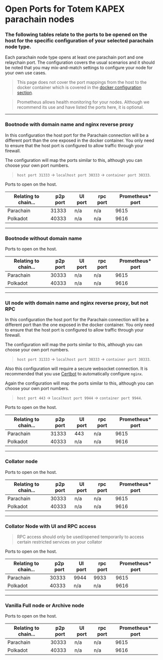 # Open Ports for Totem KAPEX parachain nodes

### The following tables relate to the ports to be opened on the host for the specific configuration of your selected parachain node type. 

Each parachain node type opens at least one parachain port and one relaychain port. The configuration covers the usual scenarios and it should be noted that you may mix-and-match settings to configure your node for your own use cases.


> This page does not cover the port mappings from the host to the docker container which is covered in the [docker configuration section](nodes-docs/howto-setup-nodes?id=docker-configuration).

> Prometheus allows health monitoring for your nodes. Although we recommend its use and have listed the ports here, it is optional.

---

### Bootnode with domain name and nginx reverse proxy

In this configuration the host port for the Parachain connection will be a different port than the one exposed in the docker container. You only need to ensure that the host port is configured to allow traffic through your firewall. 

The configuration will map the ports similar to this, although you can choose your own port numbers.

> `host port 31333` -> `localhost port 30333` -> `container port 30333`.

Ports to open on the host.

|Relating to chain...	|p2p port	|UI port	|rpc port | Prometheus* port |
|----|----|----|----|----|
|Parachain	|31333	|n/a	|n/a |9615	|
|Polkadot	|40333	|n/a	|n/a |9616	|

---

### Bootnode without domain name

Ports to open on the host.

|Relating to chain...	|p2p port	|UI port	|rpc port | Prometheus* port |
|----|----|----|----|----|
|Parachain	|30333	|n/a	|n/a |9615	|
|Polkadot	|40333	|n/a	|n/a |9616	|

---

### UI node with domain name and nginx reverse proxy, but not RPC

In this configuration the host port for the Parachain connection will be a different port than the one exposed in the docker container. You only need to ensure that the host port is configured to allow traffic through your firewall. 

The configuration will map the ports similar to this, although you can choose your own port numbers.

> `host port 31333` -> `localhost port 30333` -> `container port 30333`.

Also this configuration will require a secure websocket connection. It is recommended that you use [Certbot](https://certbot.eff.org/instructions?ws=nginx&os=ubuntufocal) to automatically configure `nginx`.

Again the configuration will map the ports similar to this, although you can choose your own port numbers.

> `host port 443` -> `localhost port 9944` -> `container port 9944`.

Ports to open on the host.

|Relating to chain...	|p2p port	|UI port	|rpc port | Prometheus* port |
|----|----|----|----|----|
|Parachain	|31333	|443	|n/a |9615	|
|Polkadot	|40333	|n/a	|n/a |9616	|

---

### Collator node

Ports to open on the host.

|Relating to chain...	|p2p port	|UI port	|rpc port | Prometheus* port |
|----|----|----|----|----|
|Parachain	|30333	|n/a	|n/a |9615	|
|Polkadot	|40333	|n/a	|n/a |9616	|

---

### Collator Node with UI and RPC access

> RPC access should only be used/opened temporarily to access certain restricted services on your collator

Ports to open on the host.

|Relating to chain...	|p2p port	|UI port	|rpc port | Prometheus* port |
|----|----|----|----|----|
|Parachain	|30333	|9944	|9933 |9615	|
|Polkadot	|40333	|n/a	|n/a  |9616	|

---

### Vanilla Full node or Archive node

Ports to open on the host.

|Relating to chain...	|p2p port	|UI port	|rpc port | Prometheus* port |
|----|----|----|----|----|
|Parachain	|30333	|n/a	|n/a |9615	|
|Polkadot	|40333	|n/a	|n/a |9616	|